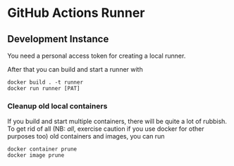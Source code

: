 # GitHub Actions Runner

## Development Instance
You need a personal access token for creating a local runner.

After that you can build and start a runner with
```
docker build . -t runner
docker run runner [PAT]
```

### Cleanup old local containers
If you build and start multiple containers, there will be quite a lot of
rubbish. To get rid of all (NB: *all*, exercise caution if you use docker for
other purposes too) old containers and images, you can run
```
docker container prune
docker image prune
```
